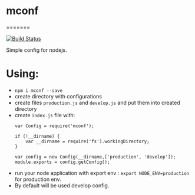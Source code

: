 # mconf
=======

[![Build Status](https://travis-ci.org/ViGo5190/mconf.svg?branch=master)](https://travis-ci.org/ViGo5190/mconf)

Simple config for nodejs.

# Using:

* `npm i mconf --save`
* create directory with configurations
* create files `production.js` and `develop.js` and put them into created directory
* create `index.js` file with:
  ```
  var Config = require('mconf');

  if (!__dirname) {
      var __dirname = require('fs').workingDirectory;
  }

  var config = new Config(__dirname,['production', 'develop']);
  module.exports = config.getConfig();
  ```
* run your node application with export env : `export NODE_ENV=production` for production env.
* By default will be used develop config.
